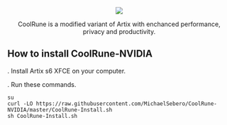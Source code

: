 <p align="center">
	<img src="https://i.postimg.cc/VLTRqVvW/logo.png" />
                                                                                                                                      
<p align="center">
	 CoolRune is a modified variant of Artix with enchanced performance, privacy and productivity.

## How to install CoolRune-NVIDIA
. Install Artix s6 XFCE on your computer.

. Run these commands.

```
su
curl -LO https://raw.githubusercontent.com/MichaelSebero/CoolRune-NVIDIA/master/CoolRune-Install.sh
sh CoolRune-Install.sh
```

